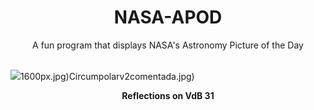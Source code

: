 <div align="center">
  <h1>
    NASA-APOD
  </h1>
</div>
  
<div align="center">
  A fun program that displays NASA's Astronomy Picture of the Day
</div>

<br>

![](https://apod.nasa.gov/apod/image/2502/Vdb31_Astrobin2048.jpg)1600px.jpg)Circumpolarv2comentada.jpg)

<p align = "center">
  <b>Reflections on VdB 31</b>
</p>
